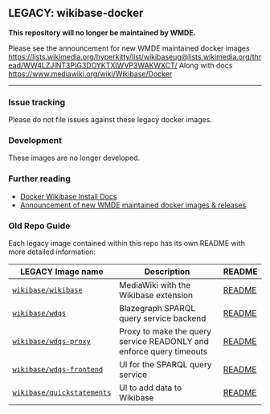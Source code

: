 ## LEGACY: wikibase-docker

**This repository will no longer be maintained by WMDE.**

Please see the announcement for new WMDE maintained docker images https://lists.wikimedia.org/hyperkitty/list/wikibaseug@lists.wikimedia.org/thread/WW4LZJINT3PIG3DOYKTXIWVP3WAKWXCT/
Along with docs https://www.mediawiki.org/wiki/Wikibase/Docker

-----

### Issue tracking

Please do not file issues against these legacy docker images.

### Development

These images are no longer developed.

### Further reading

 - [Docker Wikibase Install Docs](https://www.mediawiki.org/wiki/Wikibase/Docker)
 - [Announcement of new WMDE maintained docker images & releases](https://lists.wikimedia.org/hyperkitty/list/wikibaseug@lists.wikimedia.org/thread/WW4LZJINT3PIG3DOYKTXIWVP3WAKWXCT/)

### Old Repo Guide

Each legacy image contained within this repo has its own README with more detailed information:

LEGACY Image name               | Description   | README
------------------------ | ------------- | ----------
[`wikibase/wikibase`](https://hub.docker.com/r/wikibase/wikibase) | MediaWiki with the Wikibase extension| [README](https://github.com/wmde/wikibase-docker/blob/master/wikibase/README.md)
[`wikibase/wdqs`](https://hub.docker.com/r/wikibase/wdqs) | Blazegraph SPARQL query service backend | [README](https://github.com/wmde/wikibase-docker/blob/master/wdqs/README.md)
[`wikibase/wdqs-proxy`](https://hub.docker.com/r/wikibase/wdqs-proxy) | Proxy to make the query service READONLY and enforce query timeouts | [README](https://github.com/wmde/wikibase-docker/blob/master/wdqs-proxy/README.md)
[`wikibase/wdqs-frontend`](https://hub.docker.com/r/wikibase/wdqs-frontend) | UI for the SPARQL query service | [README](https://github.com/wmde/wikibase-docker/blob/master/wdqs-frontend/README.md)
[`wikibase/quickstatements`](https://hub.docker.com/r/wikibase/quickstatements) | UI to add data to Wikibase | [README](https://github.com/wmde/wikibase-docker/blob/master/quickstatements/README.md)
